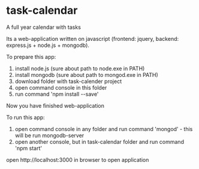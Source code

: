 # task-calendar
A full year calendar with tasks 

Its a web-application written on javascript (frontend: jquery, backend: express.js + node.js + mongodb).

To prepare this app:

1. install node.js (sure about path to node.exe in PATH)
2. install mongodb (sure about path to mongod.exe in PATH)
3. download folder with task-calender project
4. open command console in this folder
5. run command 'npm install --save'

Now you have finished web-application

To run this app:

1. open command console in any folder and run command 'mongod' - this will be run mongodb-server
2. open another console, but in task-calendar folder and run command 'npm start'

open http://localhost:3000 in browser to open application
